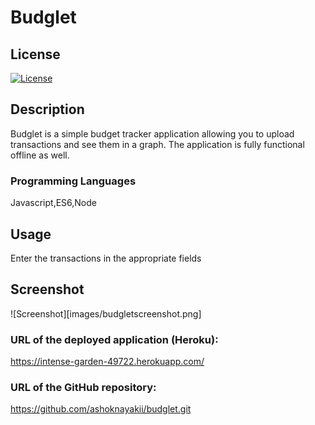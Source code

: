
# Budglet

## License 

[![License](https://img.shields.io/badge/license-None-blue.svg)](https://opensource.org/licenses/None)


## Description
Budglet is a simple budget tracker application allowing you to upload transactions and see them in a graph.  The application is fully functional offline as well.

### Programming Languages
Javascript,ES6,Node

## Usage
Enter the transactions in the appropriate fields

## Screenshot

![Screenshot][images/budgletscreenshot.png]

### URL of the deployed application (Heroku):
https://intense-garden-49722.herokuapp.com/


### URL of the GitHub repository:
<https://github.com/ashoknayakii/budglet.git>

